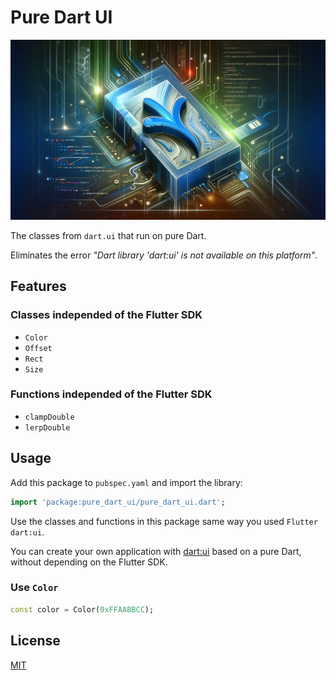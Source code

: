 # Pure Dart UI

![Cover - Pure Dart UI](https://raw.githubusercontent.com/signmotion/pure_dart_ui/master/images/cover.webp)

The classes from `dart.ui` that run on pure Dart.

Eliminates the error _"Dart library 'dart:ui' is not available on this platform"_.

## Features

### Classes independed of the Flutter SDK

- `Color`
- `Offset`
- `Rect`
- `Size`

### Functions independed of the Flutter SDK

- `clampDouble`
- `lerpDouble`

## Usage

Add this package to `pubspec.yaml` and import the library:

```dart
import 'package:pure_dart_ui/pure_dart_ui.dart';
```

Use the classes and functions in this package same way you used `Flutter dart:ui`.

You can create your own application with [dart:ui](https://api.flutter.dev/flutter/dart-ui/dart-ui-library.html) based on a pure Dart, without depending on the Flutter SDK.

### Use `Color`

```dart
const color = Color(0xFFAABBCC);
```

## License

[MIT](LICENSE)
